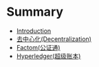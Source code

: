 # Summary #

* [Introduction](README.md)
* [去中心化(Decentralization)](Decentralization.md)
* [Factom(公证通)](Factom.md)
* [Hyperledger(超级账本)](Hyperledger.md)
